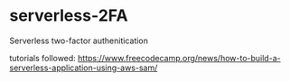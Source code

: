 # serverless-2FA
Serverless two-factor authenitication


tutorials followed: https://www.freecodecamp.org/news/how-to-build-a-serverless-application-using-aws-sam/
